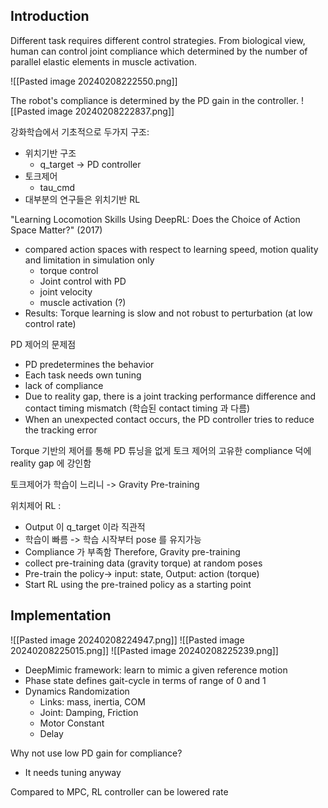 
## Introduction
Different task requires different control strategies. From biological view, human can control joint compliance which determined by the number of parallel elastic elements in muscle activation. 

![[Pasted image 20240208222550.png]]


The robot's compliance is determined by the PD gain in the controller.
![[Pasted image 20240208222837.png]]

강화학습에서 기초적으로 두가지 구조:
- 위치기반 구조
	- q_target -> PD controller
-  토크제어
	- tau_cmd
- 대부분의 연구들은 위치기반 RL

"Learning Locomotion Skills Using DeepRL: Does the Choice of Action Space Matter?" (2017)
- compared action spaces with respect to learning speed, motion quality and limitation in simulation only
	- torque control
	- Joint control with PD
	- joint velocity
	- muscle activation (?)
- Results: Torque learning is slow and not robust to perturbation (at low control rate)

PD 제어의 문제점
- PD predetermines the behavior
- Each task needs own tuning 
- lack of compliance
- Due to reality gap, there is a joint tracking performance difference and contact timing mismatch (학습된 contact timing 과 다름)
- When an unexpected contact occurs, the PD controller tries to reduce the tracking error

Torque 기반의 제어를 통해 PD 튜닝을 없게
토크 제어의 고유한 compliance 덕에 reality gap 에 강인함

토크제어가 학습이 느리니 -> Gravity Pre-training

위치제어 RL :
- Output 이 q_target 이라 직관적
- 학습이 빠름 -> 학습 시작부터 pose 를 유지가능
- Compliance 가 부족함
Therefore, Gravity pre-training
- collect pre-training data (gravity torque) at random poses
- Pre-train the policy-> input: state, Output: action (torque)
- Start RL using the pre-trained policy as a starting point

## Implementation
![[Pasted image 20240208224947.png]]
 ![[Pasted image 20240208225015.png]]
![[Pasted image 20240208225239.png]]

- DeepMimic framework: learn to mimic a given reference motion
- Phase state defines gait-cycle in terms of range of 0 and 1
- Dynamics Randomization
	- Links: mass, inertia, COM
	- Joint: Damping, Friction
	- Motor Constant
	- Delay

Why not use low PD gain for compliance?
- It needs tuning anyway

Compared to MPC, RL controller can be lowered rate